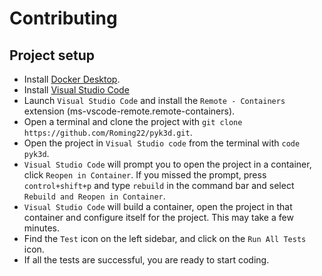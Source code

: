 # Contributing

## Project setup

- Install [Docker Desktop](https://www.docker.com/get-started).
- Install [Visual Studio Code](https://code.visualstudio.com/)
- Launch `Visual Studio Code` and install the `Remote - Containers` extension (ms-vscode-remote.remote-containers).
- Open a terminal and clone the project with `git clone https://github.com/Roming22/pyk3d.git`.
- Open the project in `Visual Studio code` from the terminal with `code pyk3d`.
- `Visual Studio Code` will prompt you to open the project in a container, click `Reopen in Container`. If you missed the prompt, press `control+shift+p` and type `rebuild` in the command bar and select `Rebuild and Reopen in Container`.
- `Visual Studio Code` will build a container, open the project in that container and configure itself for the project. This may take a few minutes.
- Find the `Test` icon on the left sidebar, and click on the `Run All Tests` icon.
- If all the tests are successful, you are ready to start coding.